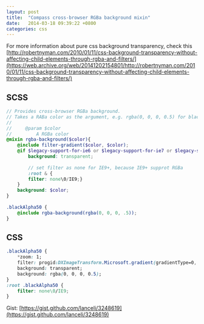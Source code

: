 ```yaml
---
layout: post
title:  "Compass cross-browser RGBa background mixin"
date:   2014-03-18 09:39:22 +0800
categories: css
---
```


For more information about pure css background transparency, check this [http://robertnyman.com/2010/01/11/css-background-transparency-without-affecting-child-elements-through-rgba-and-filters/](https://web.archive.org/web/20141202154801/http://robertnyman.com/2010/01/11/css-background-transparency-without-affecting-child-elements-through-rgba-and-filters/)

## SCSS

```scss
// Provides cross-browser RGBa background.
// Takes a RABa color as the argument, e.g. rgba(0, 0, 0, 0.5) for black background with 50% opacity.
//
//     @param $color
//         A RGBa color
@mixin rgba-background($color){
    @include filter-gradient($color, $color);
    @if $legacy-support-for-ie6 or $legacy-support-for-ie7 or $legacy-support-for-ie8 {
        background: transparent;
 
        // set filter as none for IE9+, because IE9+ supprot RGBa
        :root & {
        filter: none\0/IE9;}
    }
    background: $color;
}
 
.blackAlpha50 {
    @include rgba-background(rgba(0, 0, 0, .5));
}
```



## CSS	

```css
.blackAlpha50 {
    *zoom: 1;
    filter: progid:DXImageTransform.Microsoft.gradient(gradientType=0, startColorstr='#80000000', endColorstr='#80000000');
    background: transparent;
    background: rgba(0, 0, 0, 0.5);
}
:root .blackAlpha50 {
    filter: none\0/IE9;
}
```



Gist: [https://gist.github.com/lanceli/3248619](https://gist.github.com/lanceli/3248619)
